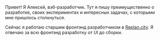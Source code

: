 Привет! Я Алексей, вэб-разработчик. Тут я пишу преимущественно о разработке, своих
экспериментах и интересных задачах, с которыми мне пришлось столкнуться.

Сейчас я работаю старшим фронтэнд разработчиком в [Replan.city](https://replan.city). Я отвечаю за всю фронтэнд разработку от UI до сборки.